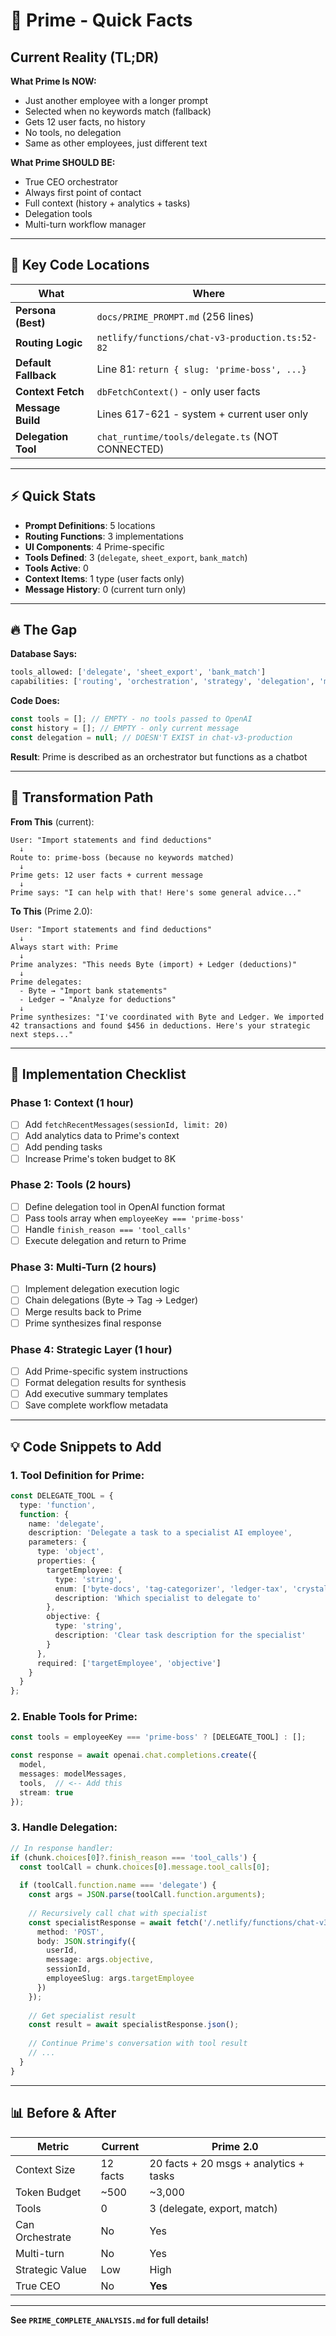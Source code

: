 # 👑 Prime - Quick Facts

## Current Reality (TL;DR)

**What Prime Is NOW:**
- Just another employee with a longer prompt
- Selected when no keywords match (fallback)
- Gets 12 user facts, no history
- No tools, no delegation
- Same as other employees, just different text

**What Prime SHOULD BE:**
- True CEO orchestrator
- Always first point of contact
- Full context (history + analytics + tasks)
- Delegation tools
- Multi-turn workflow manager

---

## 🎯 Key Code Locations

| What | Where |
|------|-------|
| **Persona (Best)** | `docs/PRIME_PROMPT.md` (256 lines) |
| **Routing Logic** | `netlify/functions/chat-v3-production.ts:52-82` |
| **Default Fallback** | Line 81: `return { slug: 'prime-boss', ...}` |
| **Context Fetch** | `dbFetchContext()` - only user facts |
| **Message Build** | Lines 617-621 - system + current user only |
| **Delegation Tool** | `chat_runtime/tools/delegate.ts` (NOT CONNECTED) |

---

## ⚡ Quick Stats

- **Prompt Definitions**: 5 locations
- **Routing Functions**: 3 implementations
- **UI Components**: 4 Prime-specific
- **Tools Defined**: 3 (`delegate`, `sheet_export`, `bank_match`)
- **Tools Active**: 0
- **Context Items**: 1 type (user facts only)
- **Message History**: 0 (current turn only)

---

## 🔥 The Gap

**Database Says:**
```sql
tools_allowed: ['delegate', 'sheet_export', 'bank_match']
capabilities: ['routing', 'orchestration', 'strategy', 'delegation', 'multi-agent']
```

**Code Does:**
```typescript
const tools = []; // EMPTY - no tools passed to OpenAI
const history = []; // EMPTY - only current message
const delegation = null; // DOESN'T EXIST in chat-v3-production
```

**Result**: Prime is described as an orchestrator but functions as a chatbot

---

## 🎯 Transformation Path

**From This** (current):
```
User: "Import statements and find deductions"
  ↓
Route to: prime-boss (because no keywords matched)
  ↓
Prime gets: 12 user facts + current message
  ↓
Prime says: "I can help with that! Here's some general advice..."
```

**To This** (Prime 2.0):
```
User: "Import statements and find deductions"
  ↓
Always start with: Prime
  ↓
Prime analyzes: "This needs Byte (import) + Ledger (deductions)"
  ↓
Prime delegates: 
  - Byte → "Import bank statements"
  - Ledger → "Analyze for deductions"
  ↓
Prime synthesizes: "I've coordinated with Byte and Ledger. We imported 42 transactions and found $456 in deductions. Here's your strategic next steps..."
```

---

## 🚀 Implementation Checklist

### **Phase 1: Context** (1 hour)
- [ ] Add `fetchRecentMessages(sessionId, limit: 20)`
- [ ] Add analytics data to Prime's context
- [ ] Add pending tasks
- [ ] Increase Prime's token budget to 8K

### **Phase 2: Tools** (2 hours)
- [ ] Define delegation tool in OpenAI function format
- [ ] Pass tools array when `employeeKey === 'prime-boss'`
- [ ] Handle `finish_reason === 'tool_calls'`
- [ ] Execute delegation and return to Prime

### **Phase 3: Multi-Turn** (2 hours)
- [ ] Implement delegation execution logic
- [ ] Chain delegations (Byte → Tag → Ledger)
- [ ] Merge results back to Prime
- [ ] Prime synthesizes final response

### **Phase 4: Strategic Layer** (1 hour)
- [ ] Add Prime-specific system instructions
- [ ] Format delegation results for synthesis
- [ ] Add executive summary templates
- [ ] Save complete workflow metadata

---

## 💡 Code Snippets to Add

### **1. Tool Definition for Prime:**
```typescript
const DELEGATE_TOOL = {
  type: 'function',
  function: {
    name: 'delegate',
    description: 'Delegate a task to a specialist AI employee',
    parameters: {
      type: 'object',
      properties: {
        targetEmployee: { 
          type: 'string', 
          enum: ['byte-docs', 'tag-categorizer', 'ledger-tax', 'crystal-analytics', 'goalie-agent'],
          description: 'Which specialist to delegate to'
        },
        objective: { 
          type: 'string',
          description: 'Clear task description for the specialist'
        }
      },
      required: ['targetEmployee', 'objective']
    }
  }
};
```

### **2. Enable Tools for Prime:**
```typescript
const tools = employeeKey === 'prime-boss' ? [DELEGATE_TOOL] : [];

const response = await openai.chat.completions.create({
  model,
  messages: modelMessages,
  tools,  // <-- Add this
  stream: true
});
```

### **3. Handle Delegation:**
```typescript
// In response handler:
if (chunk.choices[0]?.finish_reason === 'tool_calls') {
  const toolCall = chunk.choices[0].message.tool_calls[0];
  
  if (toolCall.function.name === 'delegate') {
    const args = JSON.parse(toolCall.function.arguments);
    
    // Recursively call chat with specialist
    const specialistResponse = await fetch('/.netlify/functions/chat-v3-production', {
      method: 'POST',
      body: JSON.stringify({
        userId,
        message: args.objective,
        sessionId,
        employeeSlug: args.targetEmployee
      })
    });
    
    // Get specialist result
    const result = await specialistResponse.json();
    
    // Continue Prime's conversation with tool result
    // ...
  }
}
```

---

## 📊 Before & After

| Metric | Current | Prime 2.0 |
|--------|---------|-----------|
| Context Size | 12 facts | 20 facts + 20 msgs + analytics + tasks |
| Token Budget | ~500 | ~3,000 |
| Tools | 0 | 3 (delegate, export, match) |
| Can Orchestrate | No | Yes |
| Multi-turn | No | Yes |
| Strategic Value | Low | High |
| True CEO | No | **Yes** |

---

**See `PRIME_COMPLETE_ANALYSIS.md` for full details!**








